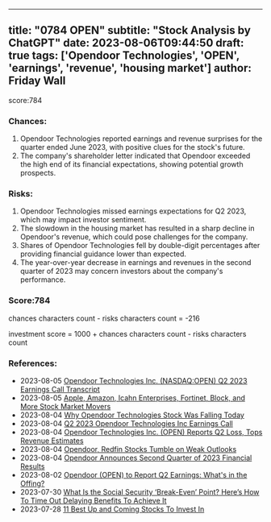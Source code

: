 
---
title: "0784 OPEN"
subtitle: "Stock Analysis by ChatGPT"
date: 2023-08-06T09:44:50
draft: true
tags: ['Opendoor Technologies', 'OPEN', 'earnings', 'revenue', 'housing market']
author: Friday Wall
---

score:784
### Chances:
1. Opendoor Technologies reported earnings and revenue surprises for the quarter ended June 2023, with positive clues for the stock's future.
2. The company's shareholder letter indicated that Opendoor exceeded the high end of its financial expectations, showing potential growth prospects.
### Risks:
1. Opendoor Technologies missed earnings expectations for Q2 2023, which may impact investor sentiment.
2. The slowdown in the housing market has resulted in a sharp decline in Opendoor's revenue, which could pose challenges for the company.
3. Shares of Opendoor Technologies fell by double-digit percentages after providing financial guidance lower than expected.
4. The year-over-year decrease in earnings and revenues in the second quarter of 2023 may concern investors about the company's performance.
### Score:784
chances characters count - risks characters count = -216

investment score = 1000 + chances characters count - risks characters count
### References:
- 2023-08-05 [Opendoor Technologies Inc. (NASDAQ:OPEN) Q2 2023 Earnings Call Transcript](https://finance.yahoo.com/news/opendoor-technologies-inc-nasdaq-open-114052165.html?.tsrc=rss)
- 2023-08-05 [Apple, Amazon, Icahn Enterprises, Fortinet, Block, and More Stock Market Movers](https://finance.yahoo.com/m/571df705-e208-307e-9f34-e9a0be23c335/apple%2C-amazon%2C-icahn.html?.tsrc=rss)
- 2023-08-04 [Why Opendoor Technologies Stock Was Falling Today](https://finance.yahoo.com/m/2e5aafbf-b06f-35fd-9162-11a2f7c8d3d5/why-opendoor-technologies.html?.tsrc=rss)
- 2023-08-04 [Q2 2023 Opendoor Technologies Inc Earnings Call](https://finance.yahoo.com/news/q2-2023-opendoor-technologies-inc-120135061.html?.tsrc=rss)
- 2023-08-04 [Opendoor Technologies Inc. (OPEN) Reports Q2 Loss, Tops Revenue Estimates](https://finance.yahoo.com/news/opendoor-technologies-inc-open-reports-224509340.html?.tsrc=rss)
- 2023-08-04 [Opendoor, Redfin Stocks Tumble on Weak Outlooks](https://finance.yahoo.com/m/19cf6d3b-1872-3552-8008-5020e6ccbed7/opendoor%2C-redfin-stocks.html?.tsrc=rss)
- 2023-08-04 [Opendoor Announces Second Quarter of 2023 Financial Results](https://finance.yahoo.com/news/opendoor-announces-second-quarter-2023-200500558.html?.tsrc=rss)
- 2023-08-02 [Opendoor (OPEN) to Report Q2 Earnings: What's in the Offing?](https://finance.yahoo.com/news/opendoor-open-report-q2-earnings-151100017.html?.tsrc=rss)
- 2023-07-30 [What Is the Social Security ‘Break-Even’ Point? Here’s How To Time Out Delaying Benefits To Achieve It](https://finance.yahoo.com/news/social-security-break-even-point-113236093.html?.tsrc=rss)
- 2023-07-28 [11 Best Up and Coming Stocks To Invest In](https://finance.yahoo.com/news/11-best-coming-stocks-invest-154602728.html?.tsrc=rss)


                